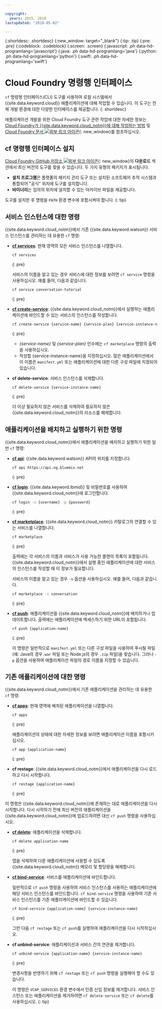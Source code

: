 ```yaml
---

copyright:
  years: 2015, 2018
lastupdated: "2018-05-02"

---
```


{:shortdesc: .shortdesc}
{:new_window: target="_blank"}
{:tip: .tip}
{:pre: .pre}
{:codeblock: .codeblock}
{:screen: .screen}
{:javascript: .ph data-hd-programlang='javascript'}
{:java: .ph data-hd-programlang='java'}
{:python: .ph data-hd-programlang='python'}
{:swift: .ph data-hd-programlang='swift'}

# Cloud Foundry 명령행 인터페이스

`cf` 명령행 인터페이스(CLI) 도구를 사용하여 로컬 시스템에서 {{site.data.keyword.cloud}} 애플리케이션에 대해 작업할 수 있습니다. 이 도구는 전체 개발 환경에 대한 다양한 인터페이스를 제공합니다.
{: shortdesc}

애플리케이션 개발을 위한 Cloud Foundry 도구 관련 작업에 대한 자세한 정보는 [Cloud Foundry가 {{site.data.keyword.cloud_notm}}에 대해 작업하는 방법](/docs/overview/cf.html) 및 [Cloud Foundry 문서 ![외부 링크 아이콘](../../icons/launch-glyph.svg "외부 링크 아이콘")](http://docs.cloudfoundry.org/){: new_window}를 참조하십시오.

## cf 명령행 인터페이스 설치

[Cloud Foundry GitHub 저장소 ![외부 링크 아이콘](../../icons/launch-glyph.svg "외부 링크 아이콘")](https://github.com/cloudfoundry/cli#downloads){: new_window}의 **다운로드** 섹션에서 최신 버전의 도구를 찾을 수 있습니다. 두 가지 유형의 패키지가 표시됩니다.

- **설치 프로그램**은 플랫폼의 패키지 관리 도구 또는 설치된 소프트웨어 추적 시스템과 통합되어 "공식" 위치에 도구를 설치합니다.
- **바이너리**는 임의의 위치에 설치할 수 있는 아카이브 파일을 제공합니다.

도구를 설치한 후 명령을 `PATH` 환경 변수에 포함시켜야 합니다.
{: tip}

## 서비스 인스턴스에 대한 명령

{{site.data.keyword.cloud_notm}}에서 기존 {{site.data.keyword.watson}} 서비스 인스턴스를 관리하는 데 유용한 `cf` 명령:

- [**cf services**](/docs/cli/reference/cfcommands/index.html#cf_services): 현재 영역의 모든 서비스 인스턴스를 나열합니다.

  ```bash
  cf services
  ```
  {: pre}

  서비스의 이름을 알고 있는 경우 서비스에 대한 정보를 보려면 `cf service` 명령을 사용하십시오. 예를 들어, 다음과 같습니다.

  ```bash
  cf service conversation-tutorial
  ```
  {: pre}

- [**cf create-service**](/docs/cli/reference/cfcommands/index.html#cf_create-service): {{site.data.keyword.cloud_notm}}에서 실행하는 애플리케이션에 바인드할 수 있는 서비스의 인스턴스를 작성합니다.

    ```bash
    cf create-service {service-name} {service-plan} {service-instance-name}
    ```
    {: pre}

    - *{service-name}* 및 *{service-plan}* 인수에는 `cf marketplace` 명령의 출력을 사용하십시오.
    - 작성할 {service-instance-name}을 지정하십시오. 많은 애플리케이션에서 이 이름은 `manifest.yml` 또는 애플리케이션에 대한 다른 구성 파일에 지정되어 있습니다.

- **cf delete-service**: 서비스 인스턴스를 삭제합니다.

    ```bash
    cf delete-service {service-instance-name}
    ```
    {: pre}

    더 이상 필요하지 않은 서비스를 삭제하여 필요하지 않은 {{site.data.keyword.cloud_notm}}의 리소스를 해제합니다.

## 애플리케이션을 배치하고 실행하기 위한 명령

{{site.data.keyword.cloud_notm}}에서 애플리케이션을 배치하고 실행하기 위한 일반 `cf` 명령:

- [**cf api**](/docs/cli/reference/cfcommands/index.html#cf_api): {{site.data.keyword.watson}} API의 위치를 지정합니다.

  ```bash
  cf api https://api.ng.bluemix.net
  ```
  {: pre}

- [**cf login**](/docs/cli/reference/cfcommands/index.html#cf_login): {{site.data.keyword.ibmid}} 및 비밀번호를 사용하여 {{site.data.keyword.cloud_notm}}에 로그인합니다.

  ```bash
  cf login -u {username} -p {password}
  ```
  {: pre}

- [**cf marketplace**](/docs/cli/reference/cfcommands/index.html#cf_marketplace): {{site.data.keyword.cloud_notm}} 카탈로그의 연결할 수 있는 서비스를 나열합니다.

  ```bash
  cf marketplace
  ```
  {: pre}

  출력에는 각 서비스의 이름과 서비스가 사용 가능한 플랜의 목록이 포함됩니다. {{site.data.keyword.cloud_notm}}에서 실행 중인 애플리케이션에 대한 서비스의 인스턴스를 작성할 때 이 정보가 필요합니다.

  서비스의 이름을 알고 있는 경우 `-s` 옵션을 사용하십시오. 예를 들어, 다음과 같습니다.

  ```bash
  cf marketplace -s conversation
  ```
  {: pre}

- [**cf push**](/docs/cli/reference/cfcommands/index.html#cf_push): 애플리케이션을 {{site.data.keyword.cloud_notm}}에 배치하거나 업데이트합니다. 출력에는 애플리케이션에 액세스하기 위한 URL이 포함됩니다.

  ```bash
  cf push {application-name}
  ```
  {: pre}

  이 명령은 일반적으로 `manifest.yml` 또는 다른 구성 파일을 사용하여 푸시될 파일(예: Java의 경우`.war` 파일 또는 Node.js의 경우 `.zip` 파일)을 찾습니다. 그러나 `-p` 옵션을 사용하여 애플리케이션 파일의 경로 이름을 지정할 수 있습니다.

## 기존 애플리케이션에 대한 명령

{{site.data.keyword.cloud_notm}}에서 기존 애플리케이션을 관리하는 데 유용한 `cf` 명령:

- [**cf apps**](/docs/cli/reference/cfcommands/index.html#cf_apps): 현재 영역에 배치된 애플리케이션을 나열합니다.

  ```bash
  cf apps
  ```
  {: pre}

  애플리케이션의 상태에 대한 자세한 정보를 보려면 애플리케이션 이름을 포함시키십시오.

  ```bash
  cf app {application-name}
  ```
  {: pre}

- **cf restage**: {{site.data.keyword.cloud_notm}}에서 애플리케이션을 다시 로드하고 다시 시작합니다.

  ```bash
  cf restage {application-name}
  ```
  {: pre}

이 명령은 {{site.data.keyword.cloud_notm}}에 존재하는 대로 애플리케이션을 다시 시작합니다. 다시 시작하기 전에 최신 버전의 애플리케이션을 {{site.data.keyword.cloud_notm}}에 업로드하려면 대신 `cf push` 명령을 사용하십시오.

- [**cf delete**](/docs/cli/reference/cfcommands/index.html#cf_delete): 애플리케이션을 삭제합니다.

  ```bash
  cf delete application-name
  ```
  {: pre}

  앱을 삭제하여 다른 애플리케이션에 사용할 수 있도록 {{site.data.keyword.cloud_notm}} 메모리 및 할당량을 해제합니다.

- [**cf bind-service**](/docs/cli/reference/cfcommands/index.html#cf_bind-service): 서비스를 애플리케이션에 바인드합니다.

  일반적으로 `cf push` 명령을 사용하여 서비스 인스턴스를 사용하는 애플리케이션에 해당 서비스 인스턴스를 바인드합니다. `cf bind-service` 명령을 사용하여 기존 서비스 인스턴스를 기존 애플리케이션에 바인드할 수 있습니다.

  ```bash
  cf bind-service {application-name} {service-instance-name}
  ```
  {: pre}

  그런 다음 `cf restage` 또는 `cf push`를 실행하여 애플리케이션을 다시 시작하십시오.

- **cf unbind-service**: 애플리케이션과 서비스 간의 연관을 제거합니다.

  ```bash
  cf unbind-service {application-name} {service-instance-name}
  ```
  {: pre}

  변경사항을 반영하기 위해 `cf restage` 또는 `cf push` 명령을 실행해야 할 수도 있습니다.

  이 명령은 `VCAP_SERVICES` 환경 변수에서 인증 신임 정보를 제거합니다. 서비스 인스턴스 또는 애플리케이션을 제거하려면 `cf delete-service` 또는 `cf delete`를 사용하십시오.
  {: tip}
